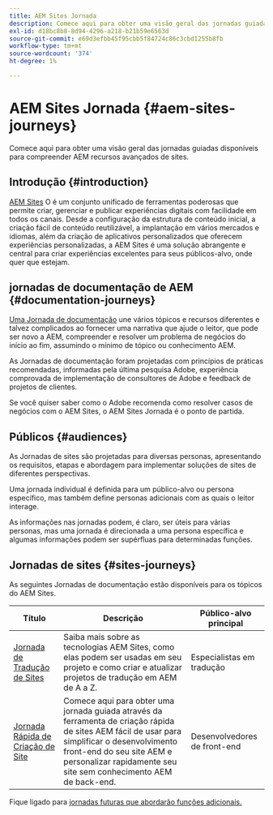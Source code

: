 ```yaml
---
title: AEM Sites Jornada
description: Comece aqui para obter uma visão geral das jornadas guiadas disponíveis para compreender AEM recursos avançados de sites.
exl-id: d18bc8b8-8d94-4296-a218-b21b59e6563d
source-git-commit: e69d3efbb45f95cbb5f84724c86c3cbd1255b8fb
workflow-type: tm+mt
source-wordcount: '374'
ht-degree: 1%

---
```


# AEM Sites Jornada {#aem-sites-journeys}

Comece aqui para obter uma visão geral das jornadas guiadas disponíveis para compreender AEM recursos avançados de sites.

## Introdução {#introduction}

[AEM Sites](https://business.adobe.com/products/experience-manager/sites/aem-sites.html) O é um conjunto unificado de ferramentas poderosas que permite criar, gerenciar e publicar experiências digitais com facilidade em todos os canais. Desde a configuração da estrutura de conteúdo inicial, a criação fácil de conteúdo reutilizável, a implantação em vários mercados e idiomas, além da criação de aplicativos personalizados que oferecem experiências personalizadas, a AEM Sites é uma solução abrangente e central para criar experiências excelentes para seus públicos-alvo, onde quer que estejam.

## jornadas de documentação de AEM {#documentation-journeys}

[Uma Jornada de documentação](/help/journey-documentation/home.md) une vários tópicos e recursos diferentes e talvez complicados ao fornecer uma narrativa que ajude o leitor, que pode ser novo a AEM, compreender e resolver um problema de negócios do início ao fim, assumindo o mínimo de tópico ou conhecimento AEM.

As Jornadas de documentação foram projetadas com princípios de práticas recomendadas, informadas pela última pesquisa Adobe, experiência comprovada de implementação de consultores de Adobe e feedback de projetos de clientes.

Se você quiser saber como o Adobe recomenda como resolver casos de negócios com o AEM Sites, o AEM Sites Jornada é o ponto de partida.

## Públicos {#audiences}

As Jornadas de sites são projetadas para diversas personas, apresentando os requisitos, etapas e abordagem para implementar soluções de sites de diferentes perspectivas.

Uma jornada individual é definida para um público-alvo ou persona específico, mas também define personas adicionais com as quais o leitor interage.

As informações nas jornadas podem, é claro, ser úteis para várias personas, mas uma jornada é direcionada a uma persona específica e algumas informações podem ser supérfluas para determinadas funções.

## Jornadas de sites {#sites-journeys}

As seguintes Jornadas de documentação estão disponíveis para os tópicos do AEM Sites.

| Título | Descrição | Público-alvo principal |
|---|---|---|
| [Jornada de Tradução de Sites](/help/journey-sites/translation/overview.md) | Saiba mais sobre as tecnologias AEM Sites, como elas podem ser usadas em seu projeto e como criar e atualizar projetos de tradução em AEM de A a Z. | Especialistas em tradução |
| [Jornada Rápida de Criação de Site](/help/journey-sites/quick-site/overview.md) | Comece aqui para obter uma jornada guiada através da ferramenta de criação rápida de sites AEM fácil de usar para simplificar o desenvolvimento front-end do seu site AEM e personalizar rapidamente seu site sem conhecimento AEM de back-end. | Desenvolvedores de front-end |

Fique ligado para [jornadas futuras que abordarão funções adicionais.](/help/journey-documentation/home.md#journeys)
